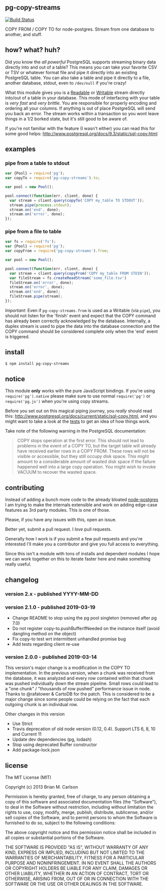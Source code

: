 ## pg-copy-streams

[![Build Status](https://travis-ci.org/brianc/node-pg-copy-streams.svg)](https://travis-ci.org/brianc/node-pg-copy-streams)

COPY FROM / COPY TO for node-postgres.  Stream from one database to another, and stuff.

## how? what? huh?

Did you know the _all powerful_ PostgreSQL supports streaming binary data directly into and out of a table?
This means you can take your favorite CSV or TSV or whatever format file and pipe it directly into an existing PostgreSQL table.
You can also take a table and pipe it directly to a file, another database, stdout, even to `/dev/null` if you're crazy!

What this module gives you is a [Readable](http://nodejs.org/api/stream.html#stream_class_stream_readable) or [Writable](http://nodejs.org/api/stream.html#stream_class_stream_writable) stream directly into/out of a table in your database.
This mode of interfacing with your table is _very fast_ and _very brittle_.  You are responsible for properly encoding and ordering all your columns. If anything is out of place PostgreSQL will send you back an error.  The stream works within a transaction so you wont leave things in a 1/2 borked state, but it's still good to be aware of.

If you're not familiar with the feature (I wasn't either) you can read this for some good helps: http://www.postgresql.org/docs/9.3/static/sql-copy.html

## examples

### pipe from a table to stdout

```js
var {Pool} = require('pg');
var copyTo = require('pg-copy-streams').to;

var pool = new Pool();

pool.connect(function(err, client, done) {
  var stream = client.query(copyTo('COPY my_table TO STDOUT'));
  stream.pipe(process.stdout);
  stream.on('end', done);
  stream.on('error', done);
});
```

### pipe from a file to table

```js
var fs = require('fs');
var {Pool} = require('pg');
var copyFrom = require('pg-copy-streams').from;

var pool = new Pool();

pool.connect(function(err, client, done) {
  var stream = client.query(copyFrom('COPY my_table FROM STDIN'));
  var fileStream = fs.createReadStream('some_file.tsv')
  fileStream.on('error', done);
  stream.on('error', done);
  stream.on('end', done);
  fileStream.pipe(stream);
});
```

*Important*: Even if `pg-copy-streams.from` is used as a Writable (via `pipe`), you should not listen for the 'finish' event and expect that the COPY command has already been correctly acknowledged by the database. Internally, a duplex stream is used to pipe the data into the database connection and the COPY command should be considered complete only when the 'end' event is triggered.


## install

```sh
$ npm install pg-copy-streams
```

## notice

This module __only__ works with the pure JavaScript bindings.  If you're using `require('pg').native` please make sure to use normal `require('pg')` or `require('pg.js')` when you're using copy streams.

Before you set out on this magical piping journey, you _really_ should read this: http://www.postgresql.org/docs/current/static/sql-copy.html, and you might want to take a look at the [tests](https://github.com/brianc/node-pg-copy-streams/tree/master/test) to get an idea of how things work.

Take note of the following warning in the PostgreSQL documentation:
> COPY stops operation at the first error. This should not lead to problems in the event of a COPY TO, but the target table will already have received earlier rows in a COPY FROM. These rows will not be visible or accessible, but they still occupy disk space. This might amount to a considerable amount of wasted disk space if the failure happened well into a large copy operation. You might wish to invoke VACUUM to recover the wasted space.

## contributing

Instead of adding a bunch more code to the already bloated [node-postgres](https://github.com/brianc/node-postgres) I am trying to make the internals extensible and work on adding edge-case features as 3rd party modules.
This is one of those.

Please, if you have any issues with this, open an issue.

Better yet, submit a pull request.  I _love_ pull requests.

Generally how I work is if you submit a few pull requests and you're interested I'll make you a contributor and give you full access to everything.

Since this isn't a module with tons of installs and dependent modules I hope we can work together on this to iterate faster here and make something really useful.

## changelog

### version 2.x - published YYYY-MM-DD

### version 2.1.0 - published 2019-03-19

 * Change README to stop using the pg pool singleton (removed after pg 7.0)
 * Do not register copy-to.pushBufferIfNeeded on the instance itself (avoid dangling method on the object)
 * Fix copy-to test wrt intermittent unhandled promise bug
 * Add tests regarding client re-use

### version 2.0.0 - published 2019-03-14

This version's major change is a modification in the COPY TO implementation. In the previous version, when a chunk was received from the database, it was analyzed and every row contained within that chunk was pushed individually down the stream pipeline. Small rows could lead to a "one chunk" / "thousands of row pushed" performance issue in node. Thanks to @rafatower & CartoDB for the patch.
This is considered to be a major change since some people could be relying on the fact that each outgoing chunk is an individual row.

Other changes in this version
 * Use Strict
 * Travis deprecation of old node version (0.12, 0.4). Support LTS 6, 8, 10 and Current 11
 * Update dev dependencies (pg, lodash)
 * Stop using deprecated Buffer constructor
 * Add package-lock.json

## license

The MIT License (MIT)

Copyright (c) 2013 Brian M. Carlson

Permission is hereby granted, free of charge, to any person obtaining a copy
of this software and associated documentation files (the "Software"), to deal
in the Software without restriction, including without limitation the rights
to use, copy, modify, merge, publish, distribute, sublicense, and/or sell
copies of the Software, and to permit persons to whom the Software is
furnished to do so, subject to the following conditions:

The above copyright notice and this permission notice shall be included in
all copies or substantial portions of the Software.

THE SOFTWARE IS PROVIDED "AS IS", WITHOUT WARRANTY OF ANY KIND, EXPRESS OR
IMPLIED, INCLUDING BUT NOT LIMITED TO THE WARRANTIES OF MERCHANTABILITY,
FITNESS FOR A PARTICULAR PURPOSE AND NONINFRINGEMENT. IN NO EVENT SHALL THE
AUTHORS OR COPYRIGHT HOLDERS BE LIABLE FOR ANY CLAIM, DAMAGES OR OTHER
LIABILITY, WHETHER IN AN ACTION OF CONTRACT, TORT OR OTHERWISE, ARISING FROM,
OUT OF OR IN CONNECTION WITH THE SOFTWARE OR THE USE OR OTHER DEALINGS IN
THE SOFTWARE.
